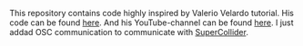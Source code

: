 This repository contains code highly inspired by Valerio Velardo tutorial. His code can be found [here](https://github.com/musikalkemist/generating-melodies-with-rnn-lstm/tree/master/9%20-%20Converting%20Generated%20Melodies%20to%20MIDI).
And his YouTube-channel can be found [here](https://www.youtube.com/@ValerioVelardoTheSoundofAI).
I just addad OSC communication to communicate with [SuperCollider](https://supercollider.github.io/).
